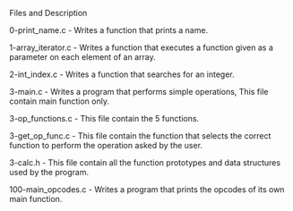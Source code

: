 Files and Description

0-print_name.c - Writes a function that prints a name.

1-array_iterator.c - Writes a function that executes a function given as a parameter on each element of an array.

2-int_index.c - Writes a function that searches for an integer.

3-main.c - Writes a program that performs simple operations, This file contain main function only.

3-op_functions.c - This file contain the 5 functions.

3-get_op_func.c - This file contain the function that selects the correct function to perform the operation asked by the user.

3-calc.h - This file contain all the function prototypes and data structures used by the program.

100-main_opcodes.c - Writes a program that prints the opcodes of its own main function.
